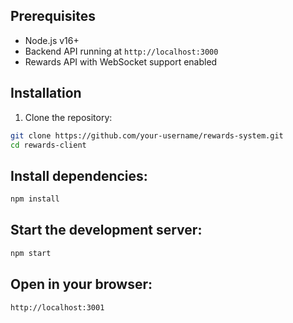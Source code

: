 ## Prerequisites

- Node.js v16+
- Backend API running at `http://localhost:3000`
- Rewards API with WebSocket support enabled

## Installation

1. Clone the repository:
```bash
git clone https://github.com/your-username/rewards-system.git
cd rewards-client
```

## Install dependencies:
```bash
npm install
```
## Start the development server:
```bash
npm start
```
## Open in your browser:
```bash
http://localhost:3001
```
